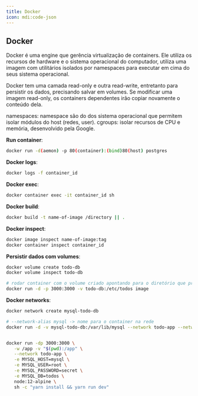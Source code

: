 ```yaml
---
title: Docker
icon: mdi:code-json
---
```


## Docker

Docker é uma engine que gerência virtualização de containers. Ele utiliza os recursos de hardware e o sistema operacional do computador, utiliza uma imagem com utilitários isolados por namespaces para executar em cima do seus sistema operacional. 

Docker tem uma camada read-only e outra read-write, entretanto para persistir os dados, precisando salvar em volumes. Se modificar uma imagem read-only, os containers dependentes irão copiar novamente o conteúdo dela.

namespaces: namespace são do dos sistema operacional que permitem isolar módulos do host (redes, user). 
cgroups: isolar recursos de CPU e memória, desenvolvido pela Google.

**Run container**:

```sh
docker run -d(aemon) -p 80(container):(bind)80(host) postgres
```

**Docker logs**:

```sh
docker logs -f container_id
```

**Docker exec**:

```sh
docker container exec -it container_id sh
```

**Docker build**:

```sh
docker build -t name-of-image /directory || .
```

**Docker inspect**:

```sh
docker image inspect name-of-image:tag
docker container inspect container_id
```

**Persistir dados com volumes**:

```sh
docker volume create todo-db
docker volume inspect todo-db

# rodar container com o volume criado apontando para o diretório que precisa persistir dentro do container
docker run -d -p 3000:3000 -v todo-db:/etc/todos image
```

**Docker networks**:

```sh
docker network create mysql-todo-db

# --network-alias mysql -> nome para o container na rede
docker run -d -v mysql-todo-db:/var/lib/mysql --network todo-app --network-alias mysql -e MYSQL_ROOT_PASSWORD=secret -e MYSQL_DATABASE=todos mysql:5.7


docker run -dp 3000:3000 \
   -w /app -v "$(pwd):/app" \
   --network todo-app \
   -e MYSQL_HOST=mysql \
   -e MYSQL_USER=root \
   -e MYSQL_PASSWORD=secret \
   -e MYSQL_DB=todos \
   node:12-alpine \
   sh -c "yarn install && yarn run dev"
```
